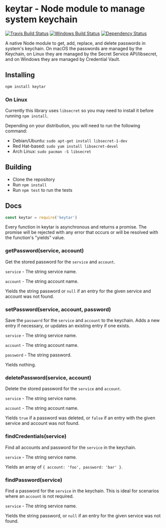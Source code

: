 # keytar - Node module to manage system keychain

[![Travis Build Status](https://travis-ci.org/atom/node-keytar.svg?branch=master)](https://travis-ci.org/atom/node-keytar)
[![Windows Build Status](https://ci.appveyor.com/api/projects/status/github/atom/node-keytar?svg=true)](https://ci.appveyor.com/project/Atom/node-keytar)
[![Dependency Status](https://david-dm.org/atom/node-keytar.svg)](https://david-dm.org/atom/node-keytar)

A native Node module to get, add, replace, and delete passwords in system's keychain. On macOS the passwords are managed by the Keychain, on Linux they are managed by the Secret Service API/libsecret, and on Windows they are managed by Credential Vault.

## Installing

```sh
npm install keytar
```

### On Linux

Currently this library uses `libsecret` so you may need to install it before running `npm install`.

Depending on your distribution, you will need to run the following command:

* Debian/Ubuntu: `sudo apt-get install libsecret-1-dev`
* Red Hat-based: `sudo yum install libsecret-devel`
* Arch Linux: `sudo pacman -S libsecret`

## Building

  * Clone the repository
  * Run `npm install`
  * Run `npm test` to run the tests

## Docs

```javascript
const keytar = require('keytar')
```

Every function in keytar is asynchronous and returns a promise. The promise will be rejected with any error that occurs or will be resolved with the function's "yields" value.

### getPassword(service, account)

Get the stored password for the `service` and `account`.

`service` - The string service name.

`account` - The string account name.

Yields the string password or `null` if an entry for the given service and account was not found.

### setPassword(service, account, password)

Save the `password` for the `service` and `account` to the keychain. Adds a new entry if necessary, or updates an existing entry if one exists.

`service` - The string service name.

`account` - The string account name.

`password` - The string password.

Yields nothing.

### deletePassword(service, account)

Delete the stored password for the `service` and `account`.

`service` - The string service name.

`account` - The string account name.

Yields `true` if a password was deleted, or `false` if an entry with the given service and account was not found.

### findCredentials(service)

Find all accounts and password for the `service` in the keychain.

`service` - The string service name.

Yields an array of `{ account: 'foo', password: 'bar' }`.

### findPassword(service)

Find a password for the `service` in the keychain. This is ideal for scenarios where an `account` is not required.

`service` - The string service name.

Yields the string password, or `null` if an entry for the given service was not found.

